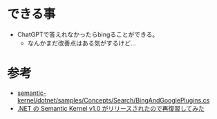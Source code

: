 ﻿# できる事

- ChatGPTで答えれなかったらbingることができる。
	- なんかまだ改善点はある気がするけど…

# 参考

- [semantic-kernel/dotnet/samples/Concepts/Search/BingAndGooglePlugins.cs](https://github.com/microsoft/semantic-kernel/blob/75dccb3f83388723b433ac47cd8f81cc9caea8c6/dotnet/samples/Concepts/Search/BingAndGooglePlugins.cs#L44)
- [.NET の Semantic Kernel v1.0 がリリースされたので再復習してみた](https://zenn.dev/microsoft/articles/semantic-kernel-v1-001)